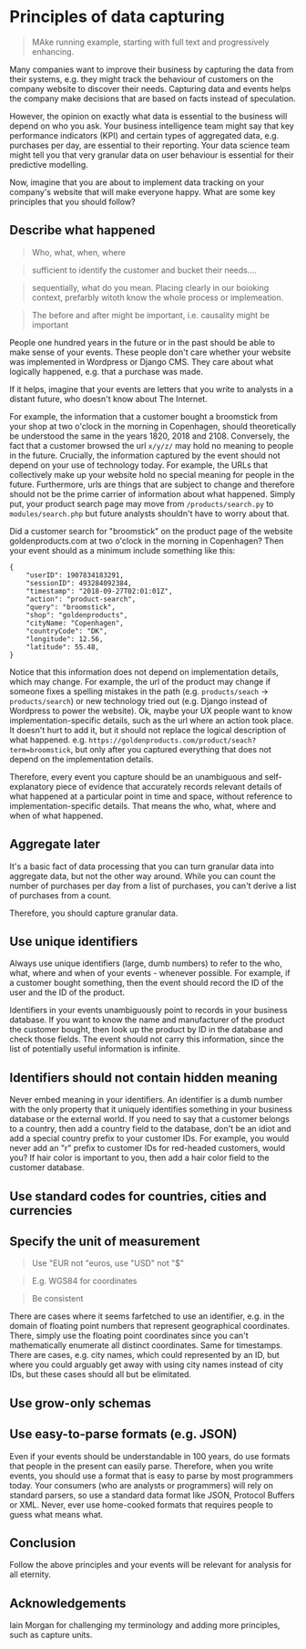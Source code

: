 # Principles of data capturing

> MAke running example, starting with full text and progressively enhancing.

Many companies want to improve their business by capturing the data from their systems, e.g. they might track the behaviour of customers on the company website to discover their needs. Capturing data and events helps the company make decisions that are based on facts instead of speculation.

However, the opinion on exactly what data is essential to the business will depend on who you ask. Your business intelligence team might say that key performance indicators (KPI) and certain types of aggregated data, e.g. purchases per day, are essential to their reporting. Your data science team might tell you that very granular data on user behaviour is essential for their predictive modelling.

Now, imagine that you are about to implement data tracking on your company's website that will make everyone happy. What are some key principles that you should follow?


## Describe what happened

> Who, what, when, where

> sufficient to identify the customer and bucket their needs....


> sequentially, what do you mean. Placing clearly in our boioking context, prefarbly witoth know the whole process or implemeation.

> The before and after might be important, i.e. causality might be important

People one hundred years in the future or in the past should be able to make sense of your events. These people don't care whether your website was implemented in Wordpress or Django CMS. They care about what logically happened, e.g. that a purchase was made.

If it helps, imagine that your events are letters that you write to analysts in a distant future, who doesn't know about The Internet.

For example, the information that a customer bought a broomstick from your shop at two o'clock in the morning in Copenhagen, should theoretically be understood the same in the years 1820, 2018 and 2108. Conversely, the fact that a customer browsed the url `x/y/z/` may hold no meaning to people in the future. Crucially, the information captured by the event should not depend on your use of technology today. For example, the URLs that collectively make up your website hold no special meaning for people in the future. Furthermore, urls are things that are subject to change and therefore should not be the prime carrier of information about what happened. Simply put, your product search page may move from `/products/search.py` to `modules/search.php` but future analysts shouldn't have to worry about that.

Did a customer search for "broomstick" on the product page of the website goldenproducts.com at two o'clock in the morning in Copenhagen? Then your event should as a minimum include something like this:

```
{
    "userID": 1907834183291,
    "sessionID": 493284092384,
    "timestamp": "2018-09-27T02:01:01Z",
    "action": "product-search",
    "query": "broomstick",
    "shop": "goldenproducts",
    "cityName: "Copenhagen",
    "countryCode": "DK",
    "longitude": 12.56,
    "latitude": 55.48,
}
```

Notice that this information does not depend on implementation details, which may change. For example, the url of the product may change if someone fixes a spelling mistakes in the path (e.g. `products/seach` -> `products/search`) or new technology tried out (e.g. Django instead of Wordpress to power the website). Ok, maybe your UX people want to know implementation-specific details, such as the url where an action took place. It doesn't hurt to add it, but it should not replace the logical description of what happened. e.g. `https://goldenproducts.com/product/seach?term=broomstick`, but only after you captured everything that does not depend on the implementation details.

Therefore, every event you capture should be an unambiguous and self-explanatory piece of evidence that accurately records relevant details of what happened at a particular point in time and space, without reference to implementation-specific details. That means the who, what, where and when of what happened.

## Aggregate later

It's a basic fact of data processing that you can turn granular data into aggregate data, but not the other way around. While you can count the number of purchases per day from a list of purchases, you can't derive a list of purchases from a count.

Therefore, you should capture granular data.

## Use unique identifiers

Always use unique identifiers (large, dumb numbers) to refer to the who, what, where and when of your events - whenever possible. For example, if a customer bought something, then the event should record the ID of the user and the ID of the product.

Identifiers in your events unambiguously point to records in your business database. If you want to know the name and manufacturer of the product the customer bought, then look up the product by ID in the database and check those fields. The event should not carry this information, since the list of potentially useful information is infinite.

## Identifiers should not contain hidden meaning

Never embed meaning in your identifiers. An identifier is a dumb number with the only property that it uniquely identifies something in your business database or the external world. If you need to say that a customer belongs to a country, then add a country field to the database, don't be an idiot and add a special country prefix to your customer IDs. For example, you would never add an "r" prefix to customer IDs for red-headed customers, would you? If hair color is important to you, then add a hair color field to the customer database.

## Use standard codes for countries, cities and currencies

## Specify the unit of measurement

> Use "EUR not "euros, use "USD" not "$"

> E.g. WGS84 for coordinates

> Be consistent

There are cases where it seems farfetched to use an identifier, e.g. in the domain of floating point numbers that represent geographical coordinates. There, simply use the floating point coordinates since you can't mathematically enumerate all distinct coordinates. Same for timestamps. There are cases, e.g. city names, which could represented by an ID, but where you could arguably get away with using city names instead of city IDs, but these cases should all but be elimitated.

## Use grow-only schemas

## Use easy-to-parse formats (e.g. JSON)

Even if your events should be understandable in 100 years, do use formats that people in the present can easily parse. Therefore, when you write events, you should use a format that is easy to parse by most programmers today. Your consumers (who are analysts or programmers) will rely on standard parsers, so use a standard data format like JSON, Protocol Buffers or XML. Never, ever use home-cooked formats that requires people to guess what means what.

## Conclusion

Follow the above principles and your events will be relevant for analysis for all eternity.

## Acknowledgements

Iain Morgan for challenging my terminology and adding more principles, such as capture units.

